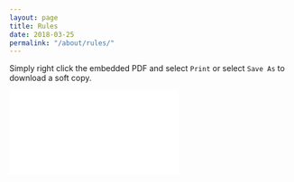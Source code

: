 ```yaml
---
layout: page
title: Rules
date: 2018-03-25
permalink: "/about/rules/"
---
```


Simply right click the embedded PDF and select `Print` or select `Save As` to download a soft copy.

<div class="text-center mb-4">

<embed class="pdf-form" src="/assets/docs/Water-Polo-Game-Basics.pdf"/>

</div>